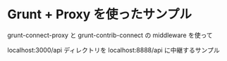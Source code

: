 

# Grunt + Proxy を使ったサンプル

grunt-connect-proxy と grunt-contrib-connect の middleware を使って

localhost:3000/api ディレクトリを localhost:8888/api に中継するサンプル